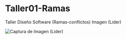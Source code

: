 # Taller01-Ramas
Taller Diseño Software (Ramas-conflictos)
Imagen (Lider)

![Captura de Imagen (Lider)](https://github.com/Alex-Benites/Taller01-Ramas/assets/136673432/8bb1120f-337f-4662-ad36-ae39210138ed)
